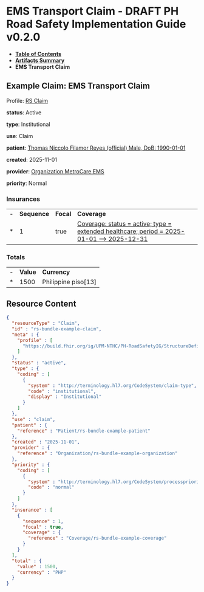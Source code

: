 # EMS Transport Claim - DRAFT PH Road Safety Implementation Guide v0.2.0

* [**Table of Contents**](toc.md)
* [**Artifacts Summary**](artifacts.md)
* **EMS Transport Claim**

## Example Claim: EMS Transport Claim

Profile: [RS Claim](StructureDefinition-rs-claim.md)

**status**: Active

**type**: Institutional

**use**: Claim

**patient**: [Thomas Niccolo Filamor Reyes (official) Male, DoB: 1990-01-01](Patient-rs-bundle-example-patient.md)

**created**: 2025-11-01

**provider**: [Organization MetroCare EMS](Organization-rs-bundle-example-organization.md)

**priority**: Normal

### Insurances

| | | | |
| :--- | :--- | :--- | :--- |
| - | **Sequence** | **Focal** | **Coverage** |
| * | 1 | true | [Coverage: status = active; type = extended healthcare; period = 2025-01-01 --> 2025-12-31](Coverage-rs-bundle-example-coverage.md) |

### Totals

| | | |
| :--- | :--- | :--- |
| - | **Value** | **Currency** |
| * | 1500 | Philippine piso[13] |



## Resource Content

```json
{
  "resourceType" : "Claim",
  "id" : "rs-bundle-example-claim",
  "meta" : {
    "profile" : [
      "https://build.fhir.org/ig/UPM-NTHC/PH-RoadSafetyIG/StructureDefinition/rs-claim"
    ]
  },
  "status" : "active",
  "type" : {
    "coding" : [
      {
        "system" : "http://terminology.hl7.org/CodeSystem/claim-type",
        "code" : "institutional",
        "display" : "Institutional"
      }
    ]
  },
  "use" : "claim",
  "patient" : {
    "reference" : "Patient/rs-bundle-example-patient"
  },
  "created" : "2025-11-01",
  "provider" : {
    "reference" : "Organization/rs-bundle-example-organization"
  },
  "priority" : {
    "coding" : [
      {
        "system" : "http://terminology.hl7.org/CodeSystem/processpriority",
        "code" : "normal"
      }
    ]
  },
  "insurance" : [
    {
      "sequence" : 1,
      "focal" : true,
      "coverage" : {
        "reference" : "Coverage/rs-bundle-example-coverage"
      }
    }
  ],
  "total" : {
    "value" : 1500,
    "currency" : "PHP"
  }
}

```
